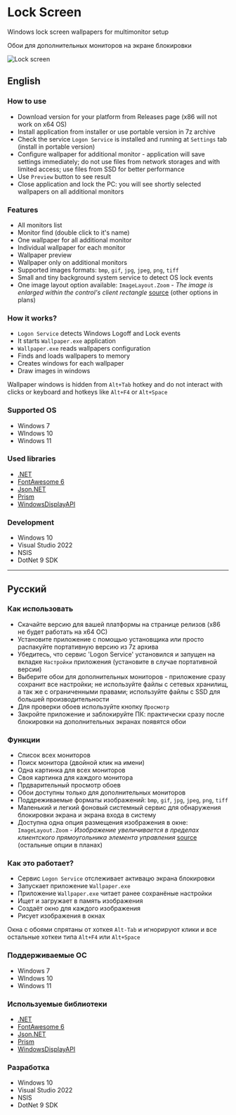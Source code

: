 # Lock Screen

Windows lock screen wallpapers for multimonitor setup

Обои для дополнительных мониторов на экране блокировки

![Lock screen](https://github.com/user-attachments/assets/a06ea2dd-11e6-496d-8521-421c52d3e4ba)

## English

### How to use

- Download version for your platform from Releases page (x86 will not work on x64 OS)
- Install application from installer or use portable version in 7z archive
- Check the service `Logon Service` is installed and running at `Settings` tab (install in portable version)
- Configure wallpaper for additional monitor - application will save settings immediately; do not use files from network storages and with limited access; use files from SSD for better performance
- Use `Preview` button to see result
- Close application and lock the PC: you will see shortly selected wallpapers on all additional monitors

### Features

- All monitors list
- Monitor find (double click to it's name)
- One wallpaper for all additional monitor
- Individual wallpaper for each monitor
- Wallpaper preview
- Wallpaper only on additional monitors
- Supported images formats: `bmp`, `gif`, `jpg`, `jpeg`, `png`, `tiff`
- Small and tiny background system service to detect OS lock events
- One image layout option available: `ImageLayout.Zoom` - _The image is enlarged within the control's client rectangle_ [source](https://learn.microsoft.com/en-us/dotnet/api/system.windows.forms.imagelayout?view=windowsdesktop-9.0) (other options in plans)

### How it works?

- `Logon Service` detects Windows Logoff and Lock events
- It starts `Wallpaper.exe` application
- `Wallpaper.exe` reads wallpapers configuration
- Finds and loads wallpapers to memory
- Creates windows for each wallpaper
- Draw images in windows

Wallpaper windows is hidden from `Alt+Tab` hotkey and do not interact with clicks or keyboard and hotkeys like `Alt+F4` or `Alt+Space`

### Supported OS

- Windows 7
- WIndows 10
- Windows 11

### Used libraries

- [.NET](https://dotnet.microsoft.com)
- [FontAwesome 6](https://github.com/MartinTopfstedt/FontAwesome6)
- [Json.NET](https://www.newtonsoft.com/json)
- [Prism](https://github.com/PrismLibrary/Prism)
- [WindowsDisplayAPI](https://github.com/falahati/WindowsDisplayAPI)

### Development

- Windows 10
- Visual Studio 2022
- NSIS
- DotNet 9 SDK

---

## Русский

### Как использовать

- Скачайте версию для вашей платформы на странице релизов (x86 не будет работать на x64 ОС)
- Установите приложение с помощью установщика или просто распакуйте портативную версию из 7z архива
- Убедитесь, что сервис 'Logon Service' установился и запущен на вкладке `Настройки` приложения (установите в случае портативной версии)
- Выберите обои для дополнительных мониторов - приложение сразу сохранит все настройки; не используйте файлы c сетевых хранилищ, а так же с ограниченными правами; используйте файлы с SSD для большей производительности
- Для проверки обоев используйте кнопку `Просмотр`
- Закройте приложение и заблокируйте ПК: практически сразу после блокировки на дополнительных экранах появятся обои

### Функции

- Список всех мониторов
- Поиск монитора (двойной клик на имени)
- Одна картинка для всех мониторов
- Своя картинка для каждого монитора
- Прдварительный просмотр обоев
- Обои доступны только для дополнительных мониторов
- Поддреживаемые форматы изображений: `bmp`, `gif`, `jpg`, `jpeg`, `png`, `tiff`
- Маленький и легкий фоновый системный сервис для обнаружения блокировки экрана и экрана входа в систему
- Доступна одна опция размещения изображения в окне: `ImageLayout.Zoom` - _Изображение увеличивается в пределах клиентского прямоугольника элемента управления_ [source](https://learn.microsoft.com/ru-ru/dotnet/api/system.windows.forms.imagelayout?view=windowsdesktop-9.0) (остальные опции в планах)

### Как это работает?

- Сервис `Logon Service` отслеживает активацю экрана блокировки
- Запускает приложение `Wallpaper.exe`
- Приложение `Wallpaper.exe` читает ранее сохранёные настройки
- Ищет и загружает в память изображения
- Создаёт окно для каждого изображения
- Рисует изображения в окнах

Окна с обоями спрятаны от хоткея `Alt-Tab` и игнорируют клики и все остальные хоткеи типа `Alt+F4` или `Alt+Space`

### Поддерживаемые ОС

- Windows 7
- WIndows 10
- Windows 11

### Используемые библиотеки

- [.NET](https://dotnet.microsoft.com)
- [FontAwesome 6](https://github.com/MartinTopfstedt/FontAwesome6)
- [Json.NET](https://www.newtonsoft.com/json)
- [Prism](https://github.com/PrismLibrary/Prism)
- [WindowsDisplayAPI](https://github.com/falahati/WindowsDisplayAPI)

### Разработка

- Windows 10
- Visual Studio 2022
- NSIS
- DotNet 9 SDK
